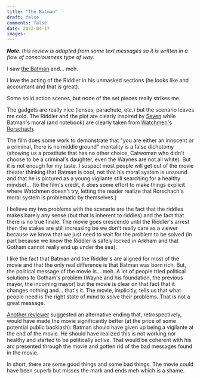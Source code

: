 ```yaml
---
title: "The Batman"
draft: false
comments: false
date: 2022-04-17
images:
---
```


***Note**: this review is adapted from some text messages so it is written in a flow of consciousness type of way.*

I saw [the Batman](https://en.wikipedia.org/wiki/The_Batman_(film)) and... meh.

I love the acting of the Riddler in his unmasked sections (he looks like and accountant and that is great).

Some solid action scenes, but none of the set pieces really strikes me.

The gadgets are really nice (lenses, parachute, etc.) but the scenario leaves me cold.
The Riddler and the plot are clearly inspired by [Seven](https://en.wikipedia.org/wiki/Seven_(1995_film)) while Batman's moral (and notebook) are clearly taken from [Watchmen's Rorschach](https://en.wikipedia.org/wiki/Rorschach_(character)).

The film does some work to demonstrate that "you are either an innocent or a criminal, there is no middle ground" mentality is a false dichotomy (showing us a prostitute that has no other choice, Catwoman who didn't choose to be a criminal's daughter, even the Waynes are not all white).
But it is not enough for my taste. I suspect most people will get out of the movie theater thinking that Batman is cool, not that his moral system is unsound and that he is pictured as a young vigilante still searching for a healthy mindset... (to the film's credit, it *does* some effort to make things explicit where Watchmen doesn't try, letting the reader realize that Rorschach's moral system is problematic by themselves.)

I believe my two problems with the scenario are the fact that the riddles makes barely any sense (but that is inherent to riddles) and the fact that there is no true finale.
The movie goes crescendo until the Riddler's arrest then the stakes are still increasing be we don't really care as a viewer because we know that we just need to wait for the problem to be solved (in part because we know the Riddler is safely locked in Arkham and that Gotham cannot really end up under the sea).

I like the fact that Batman and the Riddler's are aligned for most of the movie and that the only real difference is that Batman was born rich.
But, the political message of the movie is... meh.
A lot of people tried political solutions to Gotham's problem (Wayne and his foundation, the previous mayor, the incoming mayor) but the movie is clear on that fact that it changes nothing and... that's it.
The movie, implicitly, tells us that what people need is the right state of mind to solve their problems. That is not a great message.

[Another reviewer](https://youtu.be/qx4TPuuFfxg) suggested an alternative ending that, retrospectively, would have made the movie significantly better (at the price of some potential public backlash): Batman should have given up being a vigilante at the end of the movie.
He should have realized this is not working nor healthy and started to be politically active.
That would be coherent with his arc presented through the movie and gotten rid of the bad messages found in the movie.

In short, there are some good things and some bad things. The movie could have been superb but misses the mark and ends meh which is a shame.
